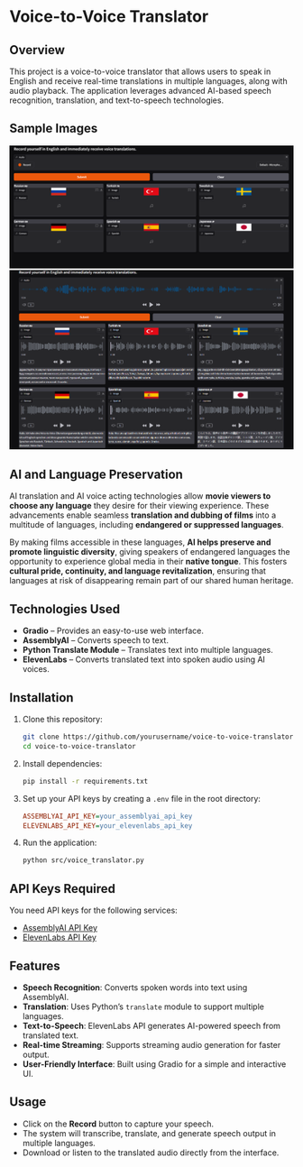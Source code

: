# Voice-to-Voice Translator

## Overview

This project is a voice-to-voice translator that allows users to speak in English and receive real-time translations in multiple languages, along with audio playback. The application leverages advanced AI-based speech recognition, translation, and text-to-speech technologies.

## Sample Images
![a screenshot of the interface](sample_img1.png)
![a screenshot of the interface](sample_img2.png)

## AI and Language Preservation

AI translation and AI voice acting technologies allow **movie viewers to choose any language** they desire for their viewing experience. These advancements enable seamless **translation and dubbing of films** into a multitude of languages, including **endangered or suppressed languages**.

By making films accessible in these languages, **AI helps preserve and promote linguistic diversity**, giving speakers of endangered languages the opportunity to experience global media in their **native tongue**. This fosters **cultural pride, continuity, and language revitalization**, ensuring that languages at risk of disappearing remain part of our shared human heritage.

## Technologies Used

- **Gradio** – Provides an easy-to-use web interface.
- **AssemblyAI** – Converts speech to text.
- **Python Translate Module** – Translates text into multiple languages.
- **ElevenLabs** – Converts translated text into spoken audio using AI voices.

## Installation

1. Clone this repository:
   ```sh
   git clone https://github.com/yourusername/voice-to-voice-translator.git
   cd voice-to-voice-translator
   ```
2. Install dependencies:
   ```sh
   pip install -r requirements.txt
   ```
3. Set up your API keys by creating a `.env` file in the root directory:
   ```ini
   ASSEMBLYAI_API_KEY=your_assemblyai_api_key
   ELEVENLABS_API_KEY=your_elevenlabs_api_key
   ```
4. Run the application:
   ```sh
   python src/voice_translator.py
   ```

## API Keys Required

You need API keys for the following services:

- [AssemblyAI API Key](https://www.assemblyai.com/?utm_source=youtube\&utm_medium=referral\&utm_campaign=yt_mis_66)
- [ElevenLabs API Key](https://elevenlabs.io/)

## Features

- **Speech Recognition**: Converts spoken words into text using AssemblyAI.
- **Translation**: Uses Python’s `translate` module to support multiple languages.
- **Text-to-Speech**: ElevenLabs API generates AI-powered speech from translated text.
- **Real-time Streaming**: Supports streaming audio generation for faster output.
- **User-Friendly Interface**: Built using Gradio for a simple and interactive UI.

## Usage

- Click on the **Record** button to capture your speech.
- The system will transcribe, translate, and generate speech output in multiple languages.
- Download or listen to the translated audio directly from the interface.
